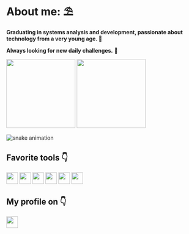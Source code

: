 
<h1>About me: ⛱</h1>

<b>Graduating in systems analysis and development, passionate about technology from a very young age. 👶

Always looking for new daily challenges.</b> 🎨



<img height="180em" src="https://github-readme-stats.vercel.app/api?username=renanfLorafs&theme=blue-green"/>

<img height="180px" src="https://github-readme-stats.vercel.app/api/top-langs/?username=renanflorafs&theme=blue-green"/>

![snake animation](https://github.com/RenanFlorafs/RenanFlora/blob/output/github-contribution-grid-snake.svg)

<h2>Favorite tools 👇</h2>

<img height="30px" src="https://img.shields.io/badge/React-20232A?style=for-the-badge&logo=react&logoColor=61DAFB"/> <img height="30px" src="https://img.shields.io/badge/Python-14354C?style=for-the-badge&logo=python&logoColor=white"/> <img height="30px" src="https://img.shields.io/badge/HTML5-E34F26?style=for-the-badge&logo=html5&logoColor=white"/> <img height="30px" src="https://img.shields.io/badge/JavaScript-F7DF1E?style=for-the-badge&logo=javascript&logoColor=black"/> <img height="30px" src="https://img.shields.io/badge/CSS3-1572B6?style=for-the-badge&logo=css3&logoColor=white"/> <img height="30px" src="https://img.shields.io/badge/TypeScript-007ACC?style=for-the-badge&logo=typescript&logoColor=white"/>

<h2>My profile on 👇</h2>

<a href="https://www.linkedin.com/in/renan-flora-904341217/"/> <img height="30px" src="https://img.shields.io/badge/LinkedIn-0077B5?style=for-the-badge&logo=linkedin&logoColor=white"/>
